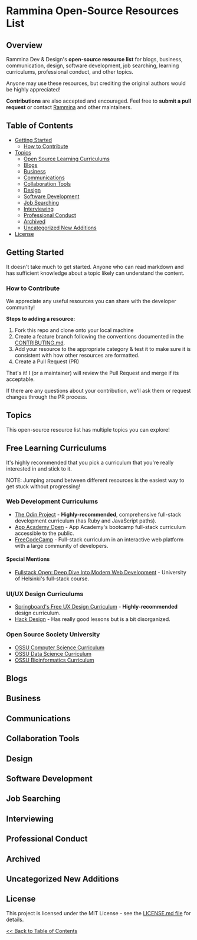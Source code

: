 # Rammina Open-Source Resources List

## Overview

Rammina Dev & Design's **open-source resource list** for blogs, business, communication, design, software development, job searching, learning curriculums, professional conduct, and other topics. 

Anyone may use these resources, but crediting the original authors would be highly appreciated!

**Contributions** are also accepted and encouraged. Feel free to **submit a pull request** or contact [Rammina](https://github.com/Rammina/) and other maintainers.

## Table of Contents

- [Getting Started](https://github.com/Rammina/rammina-learning-resources/blob/main/README.md#getting-started)
  - [How to Contribute](https://github.com/Rammina/rammina-learning-resources/blob/main/README.md#how-to-contribute)
- [Topics](https://github.com/Rammina/rammina-learning-resources/blob/main/README.md#topics)
  - [Open Source Learning Curriculums](https://github.com/Rammina/rammina-learning-resources/blob/main/README.md#open-source-learning-curriculums)
  - [Blogs](https://github.com/Rammina/rammina-learning-resources/blob/main/README.md#blogs)
  - [Business](https://github.com/Rammina/rammina-learning-resources/blob/main/README.md#business)
  - [Communications](https://github.com/Rammina/rammina-learning-resources/blob/main/README.md#communications)
  - [Collaboration Tools](https://github.com/Rammina/rammina-learning-resources/blob/main/README.md#collaboration-tools)
  - [Design](https://github.com/Rammina/rammina-learning-resources/blob/main/README.md#design)
  - [Software Development](https://github.com/Rammina/rammina-learning-resources/blob/main/README.md#software-development)
  - [Job Searching](https://github.com/Rammina/rammina-learning-resources/blob/main/README.md#job-searching)  
  - [Interviewing](https://github.com/Rammina/rammina-learning-resources/blob/main/README.md#interviewing)
  - [Professional Conduct](https://github.com/Rammina/rammina-learning-resources/blob/main/README.md#professional-conduct)
  - [Archived](https://github.com/Rammina/rammina-learning-resources/blob/main/README.md#archived)
  - [Uncategorized New Additions](https://github.com/Rammina/rammina-learning-resources/blob/main/README.md#uncategorized-new-additions)
- [License](https://github.com/Rammina/rammina-learning-resources/blob/main/README.md#license)

## Getting Started

It doesn't take much to get started. Anyone who can read markdown and has sufficient knowledge about a topic likely can understand the content.

### How to Contribute

We appreciate any useful resources you can share with the developer community! 

**Steps to adding a resource:**

1. Fork this repo and clone onto your local machine
2. Create a feature branch following the conventions documented in the [CONTRIBUTING.md](https://github.com/Rammina/rammina-learning-resources/blob/main/CONTRIBUTING.md).
3. Add your resource to the appropriate category & test it to make sure it is consistent with how other resources are formatted.
4. Create a Pull Request (PR)

That's it! I (or a maintainer) will review the Pull Request and merge if its acceptable.

If there are any questions about your contribution, we'll ask them or request changes through the PR process.

## Topics 

This open-source resource list has multiple topics you can explore!

## Free Learning Curriculums

It's highly recommended that you pick a curriculum that you're really interested in and stick to it. 

NOTE: Jumping around between different resources is the easiest way to get stuck without progressing!

### Web Development Curriculums

- [The Odin Project](https://www.theodinproject.com/home) - **Highly-recommended**, comprehensive full-stack development curriculum (has Ruby and JavaScript paths). 
- [App Academy Open](https://www.appacademy.io/course/app-academy-open) - App Academy's bootcamp full-stack curriculum accessible to the public.
- [FreeCodeCamp](https://www.freecodecamp.org/) - Full-stack curriculum in an interactive web platform with a large community of developers.

#### Special Mentions 

- [Fullstack Open: Deep Dive Into Modern Web Development](https://fullstackopen.com/en/) - University of Helsinki's full-stack course.   

### UI/UX Design Curriculums 

- [Springboard's Free UX Design Curriculum](https://www.springboard.com/resources/learning-paths/user-experience-design/?utm_source=r&utm_medium=t&utm_campaign=uxlp) - **Highly-recommended** design curriculum.
- [Hack Design](https://hackdesign.org/lessons) - Has really good lessons but is a bit disorganized.

### Open Source Society University

- [OSSU Computer Science Curriculum](https://github.com/ossu/computer-science)
- [OSSU Data Science Curriculum](https://github.com/ossu/data-science)
- [OSSU Bioinformatics Curriculum](https://github.com/ossu/bioinformatics)

## Blogs

## Business

## Communications

## Collaboration Tools

## Design

## Software Development

## Job Searching

## Interviewing

## Professional Conduct

## Archived

## Uncategorized New Additions

## License

This project is licensed under the MIT License - see the [LICENSE.md file](https://github.com/Rammina/rammina-learning-resources/blob/main/LICENSE) for details.

[<< Back to Table of Contents](https://github.com/Rammina/rammina-learning-resources#table-of-contents)
